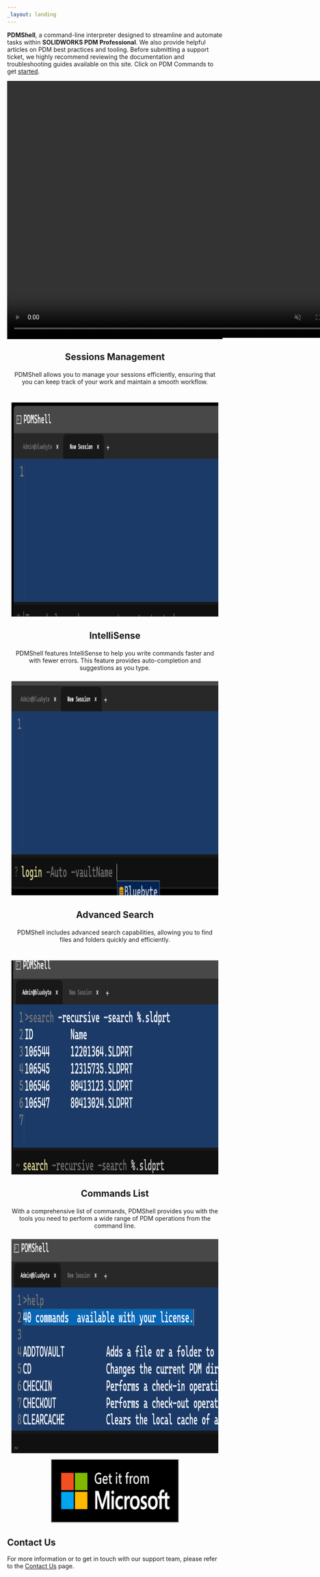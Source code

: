 ```yaml
---
_layout: landing
---
```


**PDMShell**, a command-line interpreter designed to streamline and automate tasks within **SOLIDWORKS PDM Professional**. We also provide helpful articles on PDM best practices and tooling. Before submitting a support ticket, we highly recommend reviewing the documentation and troubleshooting guides available on this site. Click on PDM Commands to get [started](../src/introduction.html).


<div align="center" style="background-color: black; width: 100%; margin-bottom: 20px;">  
  <video src="../images/demo.mp4" 
  width="800" height="600"
  auto-play="true" muted="muted" controls>
  </video>
</div>



 
  <div style="flex: 1; text-align: center; margin: 10px;">
    <h2 style="margin-bottom: 20px;">Sessions Management</h2>
    <p style="height: 60px;">PDMShell allows you to manage your sessions efficiently, ensuring that you can keep track of your work and maintain a smooth workflow.</p>
    <img src="/images/sessions.png" alt="Sessions Management" width="600" height="500">
  </div>

  <div style="flex: 1; text-align: center; margin: 10px;">
    <h2 style="margin-bottom: 20px;">IntelliSense</h2>
    <p style="height: 60px;">PDMShell features IntelliSense to help you write commands faster and with fewer errors. This feature provides auto-completion and suggestions as you type.</p>
    <img src="/images/intelisense.png" alt="IntelliSense" width="600" height="500">
  </div>

 

 
 
 
  <div style="flex: 1; text-align: center; margin: 10px;">
    <h2 style="margin-bottom: 20px;">Advanced Search</h2>
    <p style="height: 60px;">PDMShell includes advanced search capabilities, allowing you to find files and folders quickly and efficiently.</p>
    <img src="/images/search.png" alt="Advanced Search" width="600" height="500">
  </div>

  <div style="flex: 1; text-align: center; margin: 10px;">
    <h2 style="margin-bottom: 20px;">Commands List</h2>
    <p style="height: 60px;">With a comprehensive list of commands, PDMShell provides you with the tools you need to perform a wide range of PDM operations from the command line.</p>
    <img src="/images/commandslist.png" alt="Commands List" width="600" height="500">
  </div>

 

<div align="center"  >  
  <img src="/images/microsoftstore.png" alt="IntelliSense" width="300" height="150">
</div>

## Contact Us

For more information or to get in touch with our support team, please refer to the [Contact Us](https://bluebyte.biz/contact) page.

